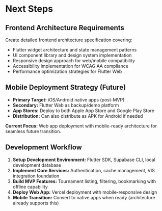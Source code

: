 # Next Steps

## Frontend Architecture Requirements
Create detailed frontend architecture specification covering:
- Flutter widget architecture and state management patterns
- UI component library and design system implementation
- Responsive design approach for web/mobile compatibility
- Accessibility implementation for WCAG AA compliance
- Performance optimization strategies for Flutter Web

## Mobile Deployment Strategy (Future)
- **Primary Target:** iOS/Android native apps (post-MVP)
- **Secondary:** Flutter Web as backup/demo platform  
- **App Stores:** Deploy to both Apple App Store and Google Play Store
- **Distribution:** Can also distribute as APK for Android if needed

**Current Focus:** Web app deployment with mobile-ready architecture for seamless future transition.

## Development Workflow
1. **Setup Development Environment:** Flutter SDK, Supabase CLI, local development database
2. **Implement Core Services:** Authentication, cache management, VIS integration foundation  
3. **Build MVP Features:** Tournament listing, filtering, bookmarking with offline capability
4. **Deploy Web App:** Vercel deployment with mobile-responsive design
5. **Mobile Transition:** Convert to native apps when ready (architecture already supports this)